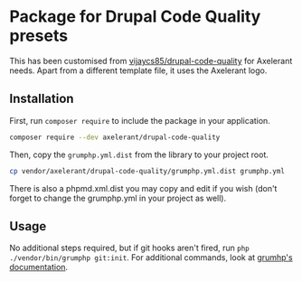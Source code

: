 # Package for Drupal Code Quality presets

This has been customised from [vijaycs85/drupal-code-quality](https://packagist.org/packages/vijaycs85/drupal-quality-checker) for Axelerant needs. Apart from a different template file, it uses the Axelerant logo.

## Installation

First, run `composer require` to include the package in your application.

```bash
composer require --dev axelerant/drupal-code-quality
```

Then, copy the `grumphp.yml.dist` from the library to your project root.

```bash
cp vendor/axelerant/drupal-code-quality/grumphp.yml.dist grumphp.yml
```

There is also a phpmd.xml.dist you may copy and edit if you wish (don't forget to change the grumphp.yml in your project as well).

## Usage

No additional steps required, but if git hooks aren't fired, run `php ./vendor/bin/grumphp git:init`. For additional commands, look at [grumhp's documentation](https://github.com/phpro/grumphp/blob/master/doc/commands.md).
